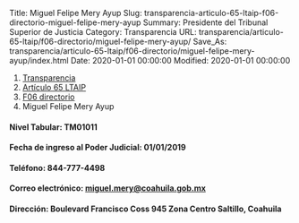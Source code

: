 Title: Miguel Felipe Mery Ayup
Slug: transparencia-articulo-65-ltaip-f06-directorio-miguel-felipe-mery-ayup
Summary: Presidente del Tribunal Superior de Justicia
Category: Transparencia
URL: transparencia/articulo-65-ltaip/f06-directorio/miguel-felipe-mery-ayup/
Save_As: transparencia/articulo-65-ltaip/f06-directorio/miguel-felipe-mery-ayup/index.html
Date: 2020-01-01 00:00:00
Modified: 2020-01-01 00:00:00


<nav aria-label="breadcrumb">
<ol class="breadcrumb">
<li class="breadcrumb-item"><a href="../../../">Transparencia</a></li>
<li class="breadcrumb-item"><a href="../../">Artículo 65 LTAIP</a></li>
<li class="breadcrumb-item"><a href="../">F06 directorio</a></li>
<li class="breadcrumb-item active" aria-current="page">Miguel Felipe Mery Ayup</li>
</ol>
</nav>



#### Nivel Tabular: TM01011       
#### Fecha de ingreso al Poder Judicial: 01/01/2019
#### Teléfono: 844-777-4498 
#### Correo electrónico: miguel.mery@coahuila.gob.mx 
#### Dirección: Boulevard Francisco Coss 945 Zona Centro Saltillo, Coahuila